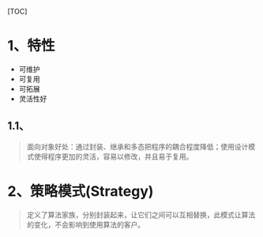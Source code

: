 [TOC]

# 1、特性
 - 可维护
 - 可复用
 - 可拓展
 - 灵活性好
 ## 1.1、
 > 面向对象好处：通过封装、继承和多态把程序的耦合程度降低；使用设计模式使得程序更加的灵活，容易以修改，并且易于复用。
# 2、策略模式(Strategy)
> 定义了算法家族，分别封装起来，让它们之间可以互相替换，此模式让算法的变化，不会影响到使用算法的客户。